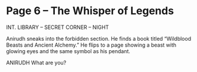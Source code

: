 # Page 6 – The Whisper of Legends

INT. LIBRARY – SECRET CORNER – NIGHT

Anirudh sneaks into the forbidden section. He finds a book titled “Wildblood Beasts and Ancient Alchemy.” He flips to a page showing a beast with glowing eyes and the same symbol as his pendant.

ANIRUDH
What are you?